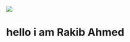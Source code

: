 <img src= "https://codilime.com/static/354674827088fb7685eb981f2055ce71/header-backend-tools.png">
<h1>hello i am Rakib Ahmed</h1>
